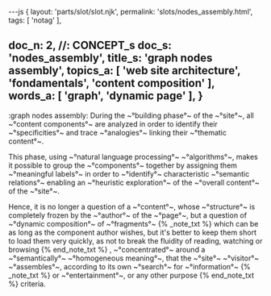 ---js
{
  layout: 'parts/slot/slot.njk',
  permalink: 'slots/nodes_assembly.html',
  tags: [ 'notag' ],

  doc_n: 2,    //: CONCEPT_s
  doc_s: 'nodes_assembly',
  title_s: 'graph nodes assembly',
  topics_a: [ 'web site architecture', 'fondamentals', 'content composition' ],
  words_a: [ 'graph', 'dynamic page' ],
}
---
:graph nodes assembly:
During the ~°building phase°~ of the ~°site°~, all ~°content components°~ are analyzed in order to identify their ~°specificities°~ and trace ~°analogies°~ linking their ~°thematic content°~.


This phase, using ~°natural language processing°~ ~°algorithms°~, makes it possible to group the ~°components°~ together by assigning them ~°meaningful labels°~
in order to ~°identify°~ characteristic ~°semantic relations°~ enabling an ~°heuristic exploration°~ of the ~°overall content°~ of the ~°site°~.


Hence, it is no longer a question of a ~°content°~, whose ~°structure°~ is completely frozen by the ~°author°~ of the ~°page°~,
but a question of ~°dynamic composition°~ of ~°fragments°~
{% _note_txt  %}
which can be as long as the component author wishes, but it's better to keep them short to load them very quickly, as not to break the fluidity of reading, watching or browsing
{% end_note_txt %}
, ~°concentrated°~ around a ~°semantically°~ ~°homogeneous meaning°~,
that the ~°site°~ ~°visitor°~ ~°assembles°~, according to its own ~°search°~ for ~°information°~
{% _note_txt  %}
or ~°entertainment°~, or any other purpose
{% end_note_txt %}
criteria.